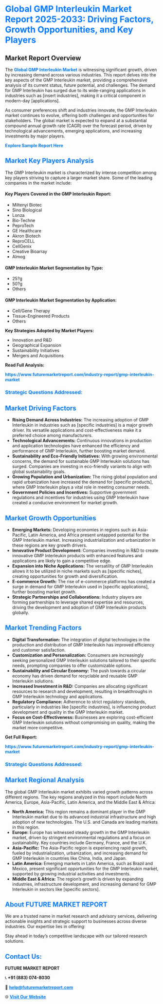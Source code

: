 <h1 style="color: #007BFF;">Global GMP Interleukin Market Report 2025-2033: Driving Factors, Growth Opportunities, and Key Players</h1>

<section id="overview">
<h2>Market Report Overview</h2>
<p>The <a href="https://www.futuremarketreport.com/industry-report/gmp-interleukin-market" style="color: #007BFF; text-decoration: none;"><strong>Global GMP Interleukin Market</strong></a> is witnessing significant growth, driven by increasing demand across various industries. This report delves into the key aspects of the GMP Interleukin market, providing a comprehensive analysis of its current status, future potential, and challenges. The demand for GMP Interleukin has surged due to its wide-ranging applications in industries such as [insert industries], making it a critical component in modern-day [applications].</p>
<p>As consumer preferences shift and industries innovate, the GMP Interleukin market continues to evolve, offering both challenges and opportunities for stakeholders. The global market is expected to expand at a substantial compound annual growth rate (CAGR) over the forecast period, driven by technological advancements, emerging applications, and increasing investments by major players.</p>
</section>

<section id="overview">
<p><a href="https://www.futuremarketreport.com/request-sample/reportId=78094" style="color: #007BFF; text-decoration: none;"><strong>Explore Sample Report Here</strong></a></p>
</section>

<section id="key-players">
<h2 style="color: #007BFF;">Market Key Players Analysis</h2>
<p>The GMP Interleukin market is characterized by intense competition among key players striving to capture a larger market share. Some of the leading companies in the market include:</p>
<h4>Key Players Covered in the GMP Interleukin Report:</h4>
<ul><li>Miltenyi Biotec</li><li>Sino Biological</li><li>Lonza</li><li>Bio-Techne</li><li>PeproTech</li><li>GE Healthcare</li><li>Akron Biotech</li><li>ReproCELL</li><li>CellGenix</li><li>Creative Bioarray</li><li>Almog</li></ul>
<h4>GMP Interleukin Market Segmentation by Type:</h4>
<ul><li>25?g</li><li>50?g</li><li>Others</li></ul>

<h4>GMP Interleukin Market Segmentation by Application:</h4>
<ul><li>Cell/Gene Therapy</li><li>Tissue-Engineered Products</li><li>Others</li></ul>
<p><strong>Key Strategies Adopted by Market Players:</strong></p>
<ul>
<li>Innovation and R&D</li>
<li>Geographical Expansion</li>
<li>Sustainability Initiatives</li>
<li>Mergers and Acquisitions</li>
</ul>
</section>

<section>
<p><strong>Read Full Analysis: </strong></p><a href="https://www.futuremarketreport.com/industry-report/gmp-interleukin-market" style="color: #007BFF; text-decoration: none;"><strong>https://www.futuremarketreport.com/industry-report/gmp-interleukin-market</strong></a>
<h3 style="color: #007BFF;">Strategic Questions Addressed:</h3>
</section>

<section id="driving-factors">
<h2 style="color: #007BFF;">Market Driving Factors</h2>
<ul>
<li><strong>Rising Demand Across Industries:</strong> The increasing adoption of GMP Interleukin in industries such as [specific industries] is a major growth driver. Its versatile applications and cost-effectiveness make it a preferred choice among manufacturers.</li>
<li><strong>Technological Advancements:</strong> Continuous innovations in production and application technologies have enhanced the efficiency and performance of GMP Interleukin, further boosting market demand.</li>
<li><strong>Sustainability and Eco-Friendly Initiatives:</strong> With growing environmental concerns, the demand for sustainable GMP Interleukin solutions has surged. Companies are investing in eco-friendly variants to align with global sustainability goals.</li>
<li><strong>Growing Population and Urbanization:</strong> The rising global population and rapid urbanization have increased the demand for [specific products], where GMP Interleukin plays a vital role in meeting consumer needs.</li>
<li><strong>Government Policies and Incentives:</strong> Supportive government regulations and incentives for industries using GMP Interleukin have created a conducive environment for market growth.</li>
</ul>
</section>

<section id="growth-opportunities">
<h2 style="color: #007BFF;">Market Growth Opportunities</h2>
<ul>
<li><strong>Emerging Markets:</strong> Developing economies in regions such as Asia-Pacific, Latin America, and Africa present untapped potential for the GMP Interleukin market. Increasing industrialization and urbanization in these regions are key growth drivers.</li>
<li><strong>Innovative Product Development:</strong> Companies investing in R&D to create innovative GMP Interleukin products with enhanced features and applications are likely to gain a competitive edge.</li>
<li><strong>Expansion into Niche Applications:</strong> The versatility of GMP Interleukin allows it to be utilized in niche markets such as [specific niches], creating opportunities for growth and diversification.</li>
<li><strong>E-commerce Growth:</strong> The rise of e-commerce platforms has created a surge in demand for GMP Interleukin used in [specific applications], further boosting market growth.</li>
<li><strong>Strategic Partnerships and Collaborations:</strong> Industry players are forming partnerships to leverage shared expertise and resources, driving the development and adoption of GMP Interleukin products globally.</li>
</ul>
</section>

<section id="trending-factors">
<h2 style="color: #007BFF;">Market Trending Factors</h2>
<ul>
<li><strong>Digital Transformation:</strong> The integration of digital technologies in the production and distribution of GMP Interleukin has improved efficiency and customer satisfaction.</li>
<li><strong>Customization and Personalization:</strong> Consumers are increasingly seeking personalized GMP Interleukin solutions tailored to their specific needs, prompting companies to offer customizable options.</li>
<li><strong>Sustainability and Circular Economy:</strong> The push towards a circular economy has driven demand for recyclable and reusable GMP Interleukin solutions.</li>
<li><strong>Increased Investment in R&D:</strong> Companies are allocating significant resources to research and development, resulting in breakthroughs in GMP Interleukin technology and applications.</li>
<li><strong>Regulatory Compliance:</strong> Adherence to strict regulatory standards, particularly in industries like [specific industries], is influencing product development and quality in the GMP Interleukin market.</li>
<li><strong>Focus on Cost-Effectiveness:</strong> Businesses are exploring cost-efficient GMP Interleukin solutions without compromising on quality, making the market more competitive.</li>
</ul>
</section>

<section>
<p><strong>Get Full Report: </strong></p><a href="https://www.futuremarketreport.com/industry-report/gmp-interleukin-market" style="color: #007BFF; text-decoration: none;"><strong>https://www.futuremarketreport.com/industry-report/gmp-interleukin-market</strong></a>
<h3 style="color: #007BFF;">Strategic Questions Addressed:</h3>
</section>


<section id="regional-analysis">
<h2 style="color: #007BFF;">Market Regional Analysis</h2>
<p>The global GMP Interleukin market exhibits varied growth patterns across different regions. The key regions analyzed in this report include North America, Europe, Asia-Pacific, Latin America, and the Middle East & Africa:</p>
<ul>
<li><strong>North America:</strong> This region remains a dominant player in the GMP Interleukin market due to its advanced industrial infrastructure and high adoption of new technologies. The U.S. and Canada are leading markets in this region.</li>
<li><strong>Europe:</strong> Europe has witnessed steady growth in the GMP Interleukin market, driven by stringent environmental regulations and a focus on sustainability. Key countries include Germany, France, and the U.K.</li>
<li><strong>Asia-Pacific:</strong> The Asia-Pacific region is experiencing rapid growth, fueled by industrialization, urbanization, and increasing demand for GMP Interleukin in countries like China, India, and Japan.</li>
<li><strong>Latin America:</strong> Emerging markets in Latin America, such as Brazil and Mexico, present significant opportunities for the GMP Interleukin market, supported by growing industrial activities and investments.</li>
<li><strong>Middle East & Africa:</strong> The region’s growth is driven by expanding industries, infrastructure development, and increasing demand for GMP Interleukin in sectors like [specific sectors].</li>
</ul>
</section>

<footer>
<h2 style="color: #007BFF;">About FUTURE MARKET REPORT</h2>
<p>We are a trusted name in market research and advisory services, delivering actionable insights and strategic support to businesses across diverse industries. Our expertise lies in offering:</p>

<p>Stay ahead in today’s competitive landscape with our tailored research solutions.</p>

<h2 style="color: #007BFF;">Contact Us:</h2>
<p><strong>FUTURE MARKET REPORT</strong></p>
<p>📞 <strong>+91 (883) 074-8030</strong></p>
<p>📧 <strong><a href="mailto:help@futuremarketreport.com" style="color: #007BFF;">help@futuremarketreport.com</a></strong></p>
<p>🌐 <strong><a href="https://www.futuremarketreport.com/" style="color: #007BFF;">Visit Our Website</a></strong></p>
</footer>